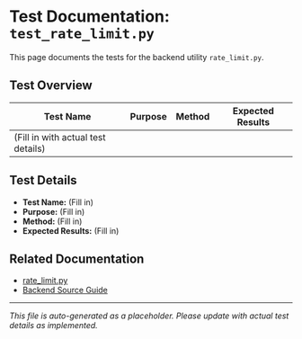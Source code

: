 # Test Documentation: `test_rate_limit.py`

This page documents the tests for the backend utility `rate_limit.py`.

## Test Overview

| Test Name | Purpose | Method | Expected Results |
|-----------|---------|--------|----------------- |
| (Fill in with actual test details) | | | |

## Test Details

- **Test Name:** (Fill in)
- **Purpose:** (Fill in)
- **Method:** (Fill in)
- **Expected Results:** (Fill in)

## Related Documentation

- [rate_limit.py](../../backend/src/utils/rate_limit.py.md)
- [Backend Source Guide](../../backend-source-guide.md)

---

*This file is auto-generated as a placeholder. Please update with actual test details as implemented.*
